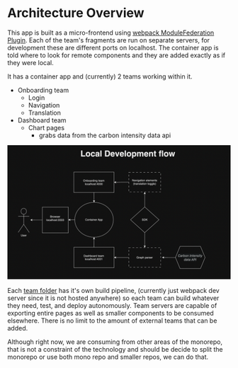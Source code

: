 # Architecture Overview

This app is built as a micro-frontend using [webpack ModuleFederation Plugin](https://webpack.js.org/plugins/module-federation-plugin/). Each of the team's fragments are run on separate servers, for development these are different ports on localhost. The container app is told where to look for remote components and they are added exactly as if they were local.

It has a container app and (currently) 2 teams working within it.

+ Onboarding team
	+ Login
	+ Navigation
	+ Translation
+ Dashboard team
	+ Chart pages
		+ grabs data from the carbon intensity data api

![Arcitechture Overview](./arcitechture.png)

Each [team folder](https://github.com/mousemke/special-happiness/tree/main/teams) has it's own build pipeline, (currently just webpack dev server since it is not hosted anywhere) so each team can build whatever they need, test, and deploy autonomously. Team servers are capable of exporting entire pages as well as smaller components to be consumed elsewhere. There is no limit to the amount of external teams that can be added.

Although right now, we are consuming from other areas of the monorepo, that is not a constraint of the technology and should be decide to split the monorepo or use both mono repo and smaller repos, we can do that.